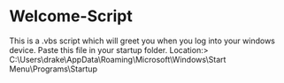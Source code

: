 # Welcome-Script
This is a .vbs script which will greet you when you log into your windows device.
Paste this file in your startup folder.
Location:>
C:\Users\\drake\AppData\Roaming\Microsoft\Windows\Start Menu\Programs\Startup
